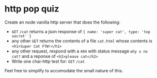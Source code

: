 # http pop quiz

Create an node vanilla http server that does the following:

* `GET` `/cat` returns a json response of `{ name: 'super cat', type: 'top secret' }`
* any other `GET` returns the contents of a file `cat.html` whose contents is `<h1>Super Cat FTW!</h1>`
* any other request, respond with a `404` with status message `why u no cat?` and a reponse of 
`<h2>please cat</h2>`
* Write one chai-http test for: `GET` `/cat`

Feel free to simplify to accomodate the small nature of this.
